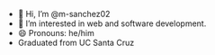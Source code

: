- 👋 Hi, I’m @m-sanchez02
- 👀 I’m interested in web and software development.
- 😄 Pronouns: he/him
- Graduated from UC Santa Cruz
<!---
m-sanchez02/m-sanchez02 is a ✨ special ✨ repository because its `README.md` (this file) appears on your GitHub profile.
You can click the Preview link to take a look at your changes.
--->
